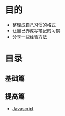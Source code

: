 # 目的
- 整理成自己习惯的格式
- 让自己养成写笔记的习惯
- 分享一些经验方法

# 目录
## 基础篇

## 提高篇
- [Javascript](./share/Javascript.md)
